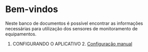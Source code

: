# Bem-vindos 

Neste banco de documentos é possível encontrar as informações necessárias para utilização dos sensores de monitoramento de equipamentos.

1. CONFIGURANDO O APLICATIVO
    2.    [Configuração manual](app-credenciais-manual.md)